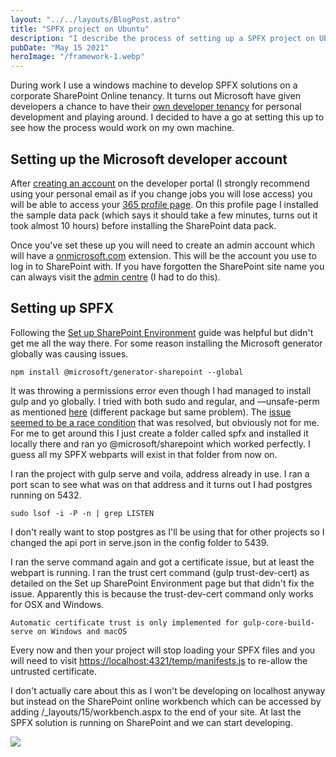 ```yaml
---
layout: "../../layouts/BlogPost.astro"
title: "SPFX project on Ubuntu"
description: "I describe the process of setting up a SPFX project on Ubtunu."
pubDate: "May 15 2021"
heroImage: "/framework-1.webp"
---
```


During work I use a windows machine to develop SPFX solutions on a corporate SharePoint Online tenancy. It turns out Microsoft have given developers a chance to have their [own developer tenancy](https://developer.microsoft.com/en-us/microsoft-365/dev-program) for personal development and playing around. I decided to have a go at setting this up to see how the process would work on my own machine.

Setting up the Microsoft developer account
------------------------------------------

After [creating an account](https://developer.microsoft.com/en-us/microsoft-365/dev-program) on the developer portal (I strongly recommend using your personal email as if you change jobs you will lose access) you will be able to access your [365 profile page](https://developer.microsoft.com/en-us/microsoft-365/profile/). On this profile page I installed the sample data pack (which says it should take a few minutes, turns out it took almost 10 hours) before installing the SharePoint data pack.

Once you've set these up you will need to create an admin account which will have a [onmicrosoft.com](mailto:something@yourdomain.onmicrosoft.com) extension. This will be the account you use to log in to SharePoint with. If you have forgotten the SharePoint site name you can always visit the [admin centre](https://admin.microsoft.com/) (I had to do this).

Setting up SPFX
---------------

Following the [Set up SharePoint Environment](https://docs.microsoft.com/en-us/sharepoint/dev/spfx/set-up-your-development-environment) guide was helpful but didn't get me all the way there. For some reason installing the Microsoft generator globally was causing issues.

    npm install @microsoft/generator-sharepoint --global
    

It was throwing a permissions error even though I had managed to install gulp and yo globally. I tried with both sudo and regular, and —unsafe-perm as mentioned [here](https://github.com/pnp/generator-spfx/issues/227) (different package but same problem). The [issue seemed to be a race condition](https://github.com/SharePoint/sp-dev-docs/issues/992) that was resolved, but obviously not for me. For me to get around this I just create a folder called spfx and installed it locally there and ran yo @microsoft/sharepoint which worked perfectly. I guess all my SPFX webparts will exist in that folder from now on.

I ran the project with gulp serve and voila, address already in use. I ran a port scan to see what was on that address and it turns out I had postgres running on 5432.

    sudo lsof -i -P -n | grep LISTEN

I don't really want to stop postgres as I'll be using that for other projects so I changed the api port in serve.json in the config folder to 5439.

I ran the serve command again and got a certificate issue, but at least the webpart is running. I ran the trust cert command (gulp trust-dev-cert) as detailed on the Set up SharePoint Environment page but that didn't fix the issue. Apparently this is because the trust-dev-cert command only works for OSX and Windows.

    Automatic certificate trust is only implemented for gulp-core-build-serve on Windows and macOS

Every now and then your project will stop loading your SPFX files and you will need to visit [https://localhost:4321/temp/manifests.js](https://localhost:4321/temp/manifests.js) to re-allow the untrusted certificate.

I don't actually care about this as I won't be developing on localhost anyway but instead on the SharePoint online workbench which can be accessed by adding /\_layouts/15/workbench.aspx to the end of your site. At last the SPFX solution is running on SharePoint and we can start developing.

![](__GHOST_URL__/content/images/2021/05/image-1.png)
